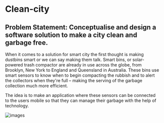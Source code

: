 # Clean-city
## Problem Statement: Conceptualise and design a software solution to make a city clean and garbage free.

When it comes to a solution for smart city the first thought is making dustbins smart or we can say making them talk. Smart bins, or solar-powered trash compactor are already in use across the globe, from Brooklyn, New York to England and Queensland in Australia. These bins use smart sensors to know when to begin compacting the rubbish and to alert the collectors when they're full – making the serving of the garbage collection much more efficient.

The idea is to make an application where these sensors can be connected to the users mobile so that they can manage their garbage with the help of technology.

![images](https://user-images.githubusercontent.com/32764563/96242861-95b98400-0fc1-11eb-81c7-35cd20de6a5e.jpg)

